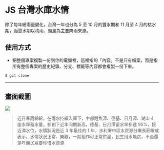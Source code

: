 # JS 台灣水庫水情

除了每年總雨量變化，台灣一年也分為 5 至 10 月的豐水期和 11 月至 4 月的枯水期，而豐水期以梅雨、颱風為主要降雨來源。

## 使用方式
- 把整個專案複製一份到你的電腦裡，這裡指的「內容」不是只有檔案，而是指所有整個專案的歷史紀錄、分支、標籤等內容都會複製一份下來。
```sh
$ git clone
```

----

## 畫面截圖
![](https://i.imgur.com/tfdSOo9.png)
> 近日春雨綿綿，在雨水持續入庫下，中部鯉魚潭、德基、日月潭、湖山 4 座水庫蓄水量，都創下近年同期新高，德基、日月潭蓄水率都達 95%，接近滿水位，水情狀況是近 3 年最佳的 1 年，水利署中區水資源分署長莊曜成表示，水情狀況正常、樂觀，一期稻作可正常供灌，民生用水無虞，不過還是呼籲民眾要珍惜水資源
